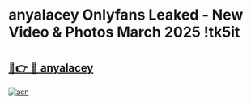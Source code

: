 # anyalacey Onlyfans Leaked - New Video & Photos March 2025 !tk5it

# <h2><a href="https://vpywml.iuczelnia.edu.pl?title=anyalacey&ref=tk5it">🔗👉 🔴 anyalacey</a></h2>

[![acn](https://github.com/user-attachments/assets/0f9c940e-d8b0-45ae-aac7-cd30a18b3e1c)](https://vpywml.iuczelnia.edu.pl?title=anyalacey&ref=tk5it)

